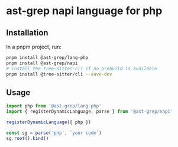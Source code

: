 # ast-grep napi language for php

## Installation

In a pnpm project, run:

```bash
pnpm install @ast-grep/lang-php
pnpm install @ast-grep/napi
# install the tree-sitter-cli if no prebuild is available
pnpm install @tree-sitter/cli --save-dev
```

## Usage

```js
import php from '@ast-grep/lang-php'
import { registerDynamicLanguage, parse } from '@ast-grep/napi'

registerDynamicLanguage({ php })

const sg = parse('php', `your code`)
sg.root().kind()
```
